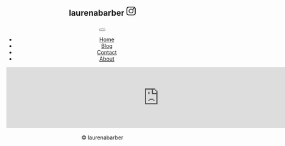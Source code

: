 <link rel="stylesheet" href="styles.css">
</head>
<html lang="en">
    <head>
        <meta charset="utf-8">
        <meta name="viewport" content="width=device-width, initial-scale=1">
        <title>laurenabarber</title>
        
  <link rel="stylesheet" href="style.css">
    </head>
    <body>
        <header>
            <section id="title-subtitle">
                <h2>laurenabarber  <a href="https://www.instagram.com/laurenabarber/">
  <img src="instagramlogo.jpg" alt="laurenabarber" style="width:25px;height:25px;border:0 float:right;"> 
</a></h2>
                <link rel="stylesheet" href="style.css">
    <body>
            <button id="hamburger-button">
                <div></div>
                <div></div>
                <div></div>
            </button>
        <nav id="top-menu">
            <ul>
                <li><a href="index.html">Home</a></li>
                <li><a href="toys.html" class="current">Blog</a></li>
                <li><a href="contact.html">Contact</a></li>
                <li><a  href= "about.html">About</a></li>
            </ul>
        </nav>
        <main>
            <!-- SnapWidget -->
 <iframe src="https://snapwidget.com/embed/890547" class="snapwidget-widget" allowtransparency="true" frameborder="0" scrolling="no" style="border:none; overflow:hidden;  width:800px; height:160px"></iframe>

   <div class="rightcolumn"></div>

  </main>
        
       
  <footer>
            <p>&copy; laurenabarber</p>
        </footer>
    </body>
